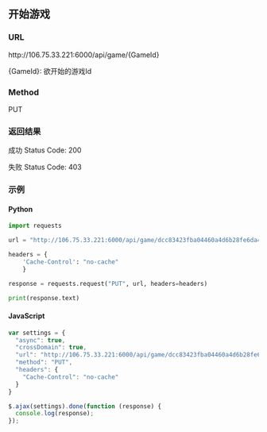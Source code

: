## 开始游戏

### URL
ht<span></span>tp://106.75.33.221:6000/api/game/{GameId}

{GameId}: 欲开始的游戏Id

### Method
PUT

### 返回结果
成功 Status Code: 200

失败 Status Code: 403

### 示例
#### Python
```python
import requests

url = "http://106.75.33.221:6000/api/game/dcc83423fba04460a4d6b28fe6da4142"

headers = {
    'Cache-Control': "no-cache"
    }

response = requests.request("PUT", url, headers=headers)

print(response.text)
```

#### JavaScript
```javascript
var settings = {
  "async": true,
  "crossDomain": true,
  "url": "http://106.75.33.221:6000/api/game/dcc83423fba04460a4d6b28fe6da4142",
  "method": "PUT",
  "headers": {
    "Cache-Control": "no-cache"
  }
}

$.ajax(settings).done(function (response) {
  console.log(response);
});
```
